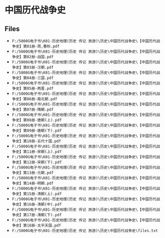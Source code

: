 # 中国历代战争史

## Files

- `F:/5000G电子书\K01-历史地理(历史 传记 旅游)\历史\中国历代战争史\【中国历代战争史】第01册-周,春秋.pdf`
- `F:/5000G电子书\K01-历史地理(历史 传记 旅游)\历史\中国历代战争史\【中国历代战争史】第02册-战国.pdf`
- `F:/5000G电子书\K01-历史地理(历史 传记 旅游)\历史\中国历代战争史\【中国历代战争史】第03册-汉朝.pdf`
- `F:/5000G电子书\K01-历史地理(历史 传记 旅游)\历史\中国历代战争史\【中国历代战争史】第04册-三国.pdf`
- `F:/5000G电子书\K01-历史地理(历史 传记 旅游)\历史\中国历代战争史\【中国历代战争史】第05册-两晋.pdf`
- `F:/5000G电子书\K01-历史地理(历史 传记 旅游)\历史\中国历代战争史\【中国历代战争史】第06册-南北朝.pdf`
- `F:/5000G电子书\K01-历史地理(历史 传记 旅游)\历史\中国历代战争史\【中国历代战争史】第07册-隋朝.pdf`
- `F:/5000G电子书\K01-历史地理(历史 传记 旅游)\历史\中国历代战争史\【中国历代战争史】第08册-唐朝(上).pdf`
- `F:/5000G电子书\K01-历史地理(历史 传记 旅游)\历史\中国历代战争史\【中国历代战争史】第09册-唐朝(下).pdf`
- `F:/5000G电子书\K01-历史地理(历史 传记 旅游)\历史\中国历代战争史\【中国历代战争史】第10册-五代十国.pdf`
- `F:/5000G电子书\K01-历史地理(历史 传记 旅游)\历史\中国历代战争史\【中国历代战争史】第11册-宋朝(上).pdf`
- `F:/5000G电子书\K01-历史地理(历史 传记 旅游)\历史\中国历代战争史\【中国历代战争史】第12册-宋朝(下).pdf`
- `F:/5000G电子书\K01-历史地理(历史 传记 旅游)\历史\中国历代战争史\【中国历代战争史】第13册-元朝.pdf`
- `F:/5000G电子书\K01-历史地理(历史 传记 旅游)\历史\中国历代战争史\【中国历代战争史】第14册-明朝.pdf`
- `F:/5000G电子书\K01-历史地理(历史 传记 旅游)\历史\中国历代战争史\【中国历代战争史】第15册-清朝(上).pdf`
- `F:/5000G电子书\K01-历史地理(历史 传记 旅游)\历史\中国历代战争史\【中国历代战争史】第16册-清朝(中).pdf`
- `F:/5000G电子书\K01-历史地理(历史 传记 旅游)\历史\中国历代战争史\【中国历代战争史】第17册-清朝(下).pdf`
- `F:/5000G电子书\K01-历史地理(历史 传记 旅游)\历史\中国历代战争史\【中国历代战争史】第18册-太平天国.pdf`
- `F:/5000G电子书\K01-历史地理(历史 传记 旅游)\历史\中国历代战争史\files.txt`
